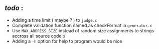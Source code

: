 ## *todo* :
- Adding a time limit ( maybe ? ) to `judge.c`
- Complete validation function named as checkFormat in ` generator.c `
- Use `MAX_ADDRESS_SIZE` instead of random size assignments to strings accross all source code :(
- Adding a ` -h ` option for help to program would be nice
